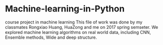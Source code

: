 # Machine-learning-in-Python
course project in machine learning
This file of work was done by my classmates Rongxiao Huang, HuaZong and me on 2017 spring semseter. We explored machine learning algorithms on real world data, including CNN, Ensemble methods, Wide and deep structure.
